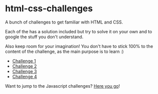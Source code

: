 # html-css-challenges

A bunch of challenges to get familiar with HTML and CSS.

Each of the has a solution included but try to solve it on your own and to google the stuff you don't understand.

Also keep room for your imagination! You don't have to stick 100% to the content of the challenge, as the main purpose is to learn :)
- [Challenge 1](https://oussa.github.io/html-css-challenges/challenge1/)
- [Challenge 2](https://oussa.github.io/html-css-challenges/challenge2/)
- [Challenge 3](https://oussa.github.io/html-css-challenges/challenge3/)
- [Challenge 4](https://oussa.github.io/html-css-challenges/challenge4/)

Want to jump to the Javascript challenges? [Here you go](https://oussa.github.io/js-challenges)!